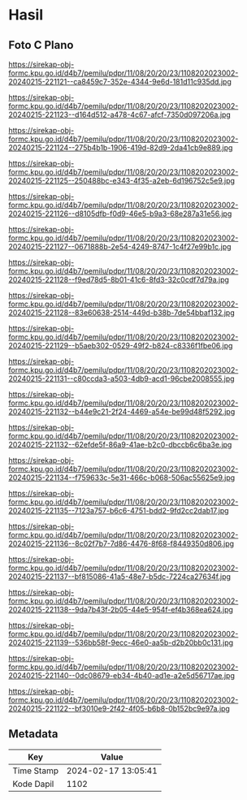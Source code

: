 # Hasil

## Foto C Plano

https://sirekap-obj-formc.kpu.go.id/d4b7/pemilu/pdpr/11/08/20/20/23/1108202023002-20240215-221121--ca8459c7-352e-4344-9e6d-181d11c935dd.jpg

https://sirekap-obj-formc.kpu.go.id/d4b7/pemilu/pdpr/11/08/20/20/23/1108202023002-20240215-221123--d164d512-a478-4c67-afcf-7350d097206a.jpg

https://sirekap-obj-formc.kpu.go.id/d4b7/pemilu/pdpr/11/08/20/20/23/1108202023002-20240215-221124--275b4b1b-1906-419d-82d9-2da41cb9e889.jpg

https://sirekap-obj-formc.kpu.go.id/d4b7/pemilu/pdpr/11/08/20/20/23/1108202023002-20240215-221125--250488bc-e343-4f35-a2eb-6d196752c5e9.jpg

https://sirekap-obj-formc.kpu.go.id/d4b7/pemilu/pdpr/11/08/20/20/23/1108202023002-20240215-221126--d8105dfb-f0d9-46e5-b9a3-68e287a31e56.jpg

https://sirekap-obj-formc.kpu.go.id/d4b7/pemilu/pdpr/11/08/20/20/23/1108202023002-20240215-221127--0671888b-2e54-4249-8747-1c4f27e99b1c.jpg

https://sirekap-obj-formc.kpu.go.id/d4b7/pemilu/pdpr/11/08/20/20/23/1108202023002-20240215-221128--f9ed78d5-8b01-41c6-8fd3-32c0cdf7d79a.jpg

https://sirekap-obj-formc.kpu.go.id/d4b7/pemilu/pdpr/11/08/20/20/23/1108202023002-20240215-221128--83e60638-2514-449d-b38b-7de54bbaf132.jpg

https://sirekap-obj-formc.kpu.go.id/d4b7/pemilu/pdpr/11/08/20/20/23/1108202023002-20240215-221129--b5aeb302-0529-49f2-b824-c8336f1fbe06.jpg

https://sirekap-obj-formc.kpu.go.id/d4b7/pemilu/pdpr/11/08/20/20/23/1108202023002-20240215-221131--c80ccda3-a503-4db9-acd1-96cbe2008555.jpg

https://sirekap-obj-formc.kpu.go.id/d4b7/pemilu/pdpr/11/08/20/20/23/1108202023002-20240215-221132--b44e9c21-2f24-4469-a54e-be99d48f5292.jpg

https://sirekap-obj-formc.kpu.go.id/d4b7/pemilu/pdpr/11/08/20/20/23/1108202023002-20240215-221132--62efde5f-86a9-41ae-b2c0-dbccb6c6ba3e.jpg

https://sirekap-obj-formc.kpu.go.id/d4b7/pemilu/pdpr/11/08/20/20/23/1108202023002-20240215-221134--f759633c-5e31-466c-b068-506ac55625e9.jpg

https://sirekap-obj-formc.kpu.go.id/d4b7/pemilu/pdpr/11/08/20/20/23/1108202023002-20240215-221135--7123a757-b6c6-4751-bdd2-9fd2cc2dab17.jpg

https://sirekap-obj-formc.kpu.go.id/d4b7/pemilu/pdpr/11/08/20/20/23/1108202023002-20240215-221136--8c02f7b7-7d86-4476-8f68-f8449350d806.jpg

https://sirekap-obj-formc.kpu.go.id/d4b7/pemilu/pdpr/11/08/20/20/23/1108202023002-20240215-221137--bf815086-41a5-48e7-b5dc-7224ca27634f.jpg

https://sirekap-obj-formc.kpu.go.id/d4b7/pemilu/pdpr/11/08/20/20/23/1108202023002-20240215-221138--9da7b43f-2b05-44e5-954f-ef4b368ea624.jpg

https://sirekap-obj-formc.kpu.go.id/d4b7/pemilu/pdpr/11/08/20/20/23/1108202023002-20240215-221139--536bb58f-9ecc-46e0-aa5b-d2b20bb0c131.jpg

https://sirekap-obj-formc.kpu.go.id/d4b7/pemilu/pdpr/11/08/20/20/23/1108202023002-20240215-221140--0dc08679-eb34-4b40-ad1e-a2e5d56717ae.jpg

https://sirekap-obj-formc.kpu.go.id/d4b7/pemilu/pdpr/11/08/20/20/23/1108202023002-20240215-221122--bf3010e9-2f42-4f05-b6b8-0b152bc9e97a.jpg


## Metadata

| Key        | Value               |
| ---------- | ------------------- |
| Time Stamp | 2024-02-17 13:05:41 |
| Kode Dapil | 1102                |



